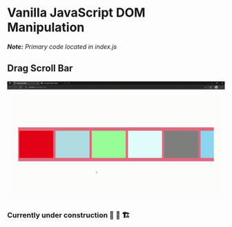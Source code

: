 # Vanilla JavaScript DOM Manipulation

_**Note:** Primary code located in index.js_

## Drag Scroll Bar

![Drag Scroll Bar Demo](drag_scroll_demo.gif)

### Currently under construction :construction_worker: :construction: :building_construction:
